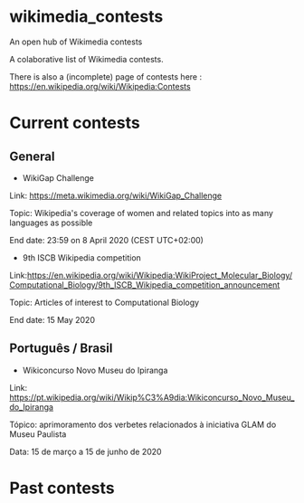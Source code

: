 # wikimedia_contests
An open hub of Wikimedia contests


A colaborative list of Wikimedia contests. 

There is also a (incomplete) page of contests here : https://en.wikipedia.org/wiki/Wikipedia:Contests

# Current contests

## General
* WikiGap Challenge

Link: https://meta.wikimedia.org/wiki/WikiGap_Challenge

Topic: Wikipedia's coverage of women and related topics into as many languages as possible

End date: 23:59 on 8 April 2020 (CEST UTC+02:00)

* 9th ISCB Wikipedia competition

Link:https://en.wikipedia.org/wiki/Wikipedia:WikiProject_Molecular_Biology/Computational_Biology/9th_ISCB_Wikipedia_competition_announcement

Topic: Articles of interest to Computational Biology

End date: 15 May 2020

## Português / Brasil
* Wikiconcurso Novo Museu do Ipiranga

Link: https://pt.wikipedia.org/wiki/Wikip%C3%A9dia:Wikiconcurso_Novo_Museu_do_Ipiranga

Tópico: aprimoramento dos verbetes relacionados à iniciativa GLAM do Museu Paulista

Data: 15 de março a 15 de junho de 2020

# Past contests
